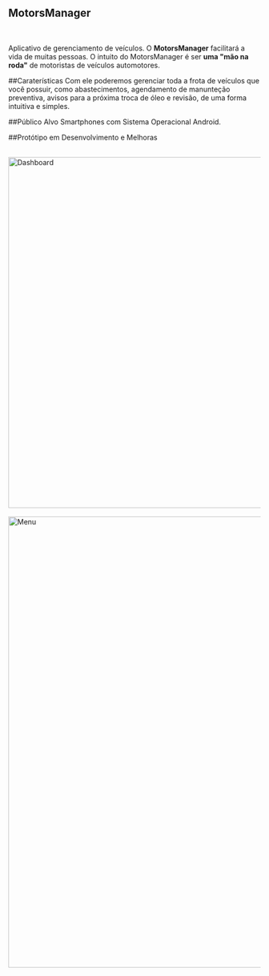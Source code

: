 ## MotorsManager
<br>

Aplicativo de gerenciamento de veículos. O **MotorsManager** facilitará a vida de muitas pessoas. O intuito do MotorsManager
é ser **uma "mão na roda"** de motoristas de veículos automotores.

##Caraterísticas
Com ele poderemos gerenciar toda a frota de veículos que você possuir, como abastecimentos, agendamento de manunteção preventiva, avisos para a próxima troca de óleo e revisão, de uma forma intuitiva e simples.

##Público Alvo
Smartphones com Sistema Operacional Android.

##Protótipo em Desenvolvimento e Melhoras

<br>
<img height="700" src="https://uploaddeimagens.com.br/images/000/940/022/original/192.168.1.3-8100-%28Nexus_5X%29.png?1496587952" alt="Dashboard" />
<br>

<br>
<img src="https://uploaddeimagens.com.br/images/000/940/025/original/192.168.1.3-8100-%28Nexus_5X%29_%281%29.png?1496588499" height="900" alt="Menu" />
